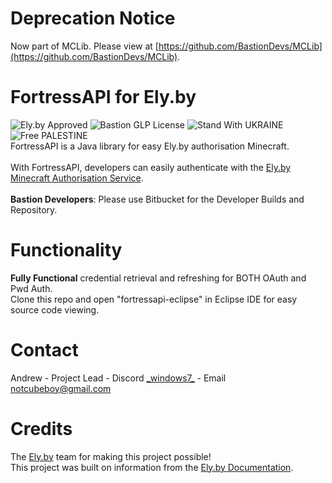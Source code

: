 # Deprecation Notice
Now part of MCLib. Please view at [https://github.com/BastionDevs/MCLib](https://github.com/BastionDevs/MCLib).

# FortressAPI for Ely.by 
![Ely.by Approved](https://img.shields.io/badge/Ely.by-Approved-brightgreen) ![Bastion GLP License](https://img.shields.io/badge/Bastion-GLP%20v1.05-blue) ![Stand With UKRAINE](https://img.shields.io/badge/Stand%20With-UKRAINE-yellow) ![Free PALESTINE](https://img.shields.io/badge/Free-PALESTINE-darkgreen)<br>
FortressAPI is a Java library for easy Ely.by authorisation Minecraft.  
<br>
With FortressAPI, developers can easily authenticate with the [Ely.by Minecraft Authorisation Service](https://ely.by).  
<br>
**Bastion Developers**: Please use Bitbucket for the Developer Builds and Repository.  

# Functionality
**Fully Functional** credential retrieval and refreshing for BOTH OAuth and Pwd Auth.<br>
Clone this repo and open "fortressapi-eclipse" in Eclipse IDE for easy source code viewing.

# Contact
Andrew - Project Lead - Discord [\_windows7\_](https://discordapp.com/users/871576883253350471) - Email [notcubeboy@gmail.com](mailto:notcubeboy@gmail.com)

# Credits
The [Ely.by](https://ely.by) team for making this project possible!<br>
This project was built on information from the [Ely.by Documentation](https://docs.ely.by).
